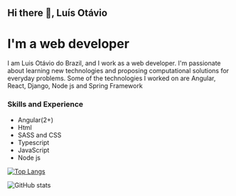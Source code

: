 ## Hi there 👋, Luís Otávio
# I'm a web developer
I am Luis Otávio do Brazil, and I work as a web developer. I'm passionate about learning new technologies and proposing computational solutions for everyday problems. Some of the technologies I worked on are Angular, React, Django, Node js and Spring Framework

### Skills and Experience
- Angular(2+)
- Html
- SASS and CSS
- Typescript
- JavaScript
- Node js

[![Top Langs](https://github-readme-stats.vercel.app/api/top-langs/?username=luis291099&show_icons=true&theme=tokyonight)](https://github.com/anuraghazra/github-readme-stats)

![GitHub stats](https://github-readme-stats.vercel.app/api?username=luis291099&show_icons=true&theme=tokyonight)  
